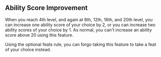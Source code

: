 ## Ability Score Improvement
When you reach 4th level, and again at 8th, 12th, 16th, and 20th level, you can increase one ability score of your choice by 2, or you can increase two ability scores of your choice by 1.
As normal, you can't increase an ability score above 20 using this feature.

Using the optional feats rule, you can forgo taking this feature to take a feat of your choice instead.

<!--

-<< CHANGES >>-
- moved 19th level ASI to 20th level

-<< TODO >>-
- compare wording to PHB - get it close to verbatim

-<< COMMENTARY >>-
- this change has been made as apart of a paradigm shift in high level games
- 19th level abilities have been added in the ASI's wake, many of which are ribbons
-> nerfs 19/1 multiclasses by removing final ASI
- 20th level abilities have been buffed, making it feel like a truly epic tier
-> getting to a 20th level class is an achievement
-> each level-up is a temptation to multiclass
- player's are encouraged to multiclass after they reach 16th level at the latest, instead of 19th
-> this maximizes ASI's while still multiclassing
- or better yet, stick through and get that 20th level ability

-->
